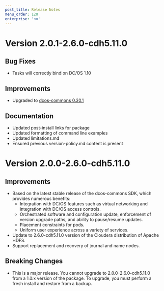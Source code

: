```yaml
---
post_title: Release Notes
menu_order: 120
enterprise: 'no'
---
```


# Version  2.0.1-2.6.0-cdh5.11.0

## Bug Fixes
* Tasks will correctly bind on DC/OS 1.10

## Improvements
* Upgraded to [dcos-commons 0.30.1](https://github.com/mesosphere/dcos-commons/releases/tag/0.30.1)

## Documentation
* Updated post-install links for package
* Updated formatting of command line examples
* Updated limitations.md
* Ensured previous version-policy.md content is present

# Version 2.0.0-2.6.0-cdh5.11.0

## Improvements
- Based on the latest stable release of the dcos-commons SDK, which provides numerous benefits:
  - Integration with DC/OS features such as virtual networking and integration with DC/OS access controls.
  - Orchestrated software and configuration update, enforcement of version upgrade paths, and ability to pause/resume updates.
  - Placement constraints for pods.
  - Uniform user experience across a variety of services.
- Update to 2.6.0-cdh5.11.0 version of the Cloudera distribution of Apache HDFS.
- Support replacement and recovery of journal and name nodes.

## Breaking Changes
- This is a major release.  You cannot upgrade to 2.0.0-2.6.0-cdh5.11.0 from a 1.0.x version of the package.  To upgrade, you must perform a fresh install and restore from a backup.
